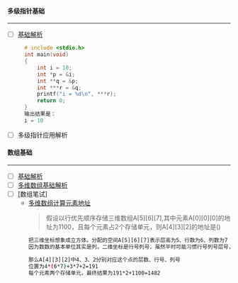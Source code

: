 #### 多级指针基础
----------------------------------------------------------------------------------------------------------
  - [ ] [基础解析](https://www.runoob.com/cprogramming/c-pointer-to-pointer.html)
    ```C++
      # include <stdio.h>
      int main(void)
      {
          int i = 10;
          int *p = &i;
          int **q = &p;
          int ***r = &q;
          printf("i = %d\n", ***r);
          return 0;
      }
      输出结果是：
      i = 10
    ```
   - [ ] 多级指针应用解析
   
    
#### 数组基础
-----------------------------------------------------------------------------------------------------------
  - [ ] [基础解析](https://www.runoob.com/cprogramming/c-arrays.html)
  - [ ] [多维数组基础解析](https://www.runoob.com/cprogramming/c-multi-dimensional-arrays.html)
  - [ ] [数组笔试]
    - [多维数组计算元素地址](https://www.nowcoder.com/test/question/done?tid=22379336&qid=26150#summary)
      > 假设以行优先顺序存储三维数组A[5][6][7],其中元素A[0][0][0]的地址为1100，且每个元素占2个存储单元，则A[4][3][2]的地址是()
      ```bash
      把三维坐标想象成立方体。分配的空间A[5][6][7]表示层高为5、行数为6、列数为7
      因为数数的基本单位其实是列，二维坐标是行号列号，虽然平时可能习惯行号列号层号，但是按照二维的规律，那么三维坐标应该是层号行号列号

      那么A[4][3][2]中4、3、2分别对应这个点的层数、行号、列号
      位置为4*(6*7)+3*7+2=191
      每个元素两个存储单元，最终结果为191*2+1100=1482
      ```
     
